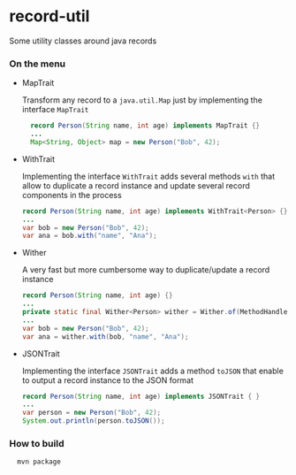 # record-util
Some utility classes around java records

### On the menu

- MapTrait
  
  Transform any record to a `java.util.Map` just by implementing the interface `MapTrait`
  ```java
    record Person(String name, int age) implements MapTrait {}
    ...
    Map<String, Object> map = new Person("Bob", 42);
  ```

- WithTrait

  Implementing the interface `WithTrait` adds several methods `with` that allow to duplicate
  a record instance and update several record components in the process
  ```java
  record Person(String name, int age) implements WithTrait<Person> {}
  ...
  var bob = new Person("Bob", 42);
  var ana = bob.with("name", "Ana");
  ```

- Wither
  
  A very fast but more cumbersome way to duplicate/update a record instance
  ```java
  record Person(String name, int age) {}
  ...
  private static final Wither<Person> wither = Wither.of(MethodHandles.lookup(), Person.class);
  ...
  var bob = new Person("Bob", 42);
  var ana = wither.with(bob, "name", "Ana");
  ```

- JSONTrait

  Implementing the interface `JSONTrait` adds a method `toJSON` that
  enable to output a record instance to the JSON format
  ```java
  record Person(String name, int age) implements JSONTrait { }
  ...
  var person = new Person("Bob", 42);
  System.out.println(person.toJSON());
  ```

### How to build
```
  mvn package
```
